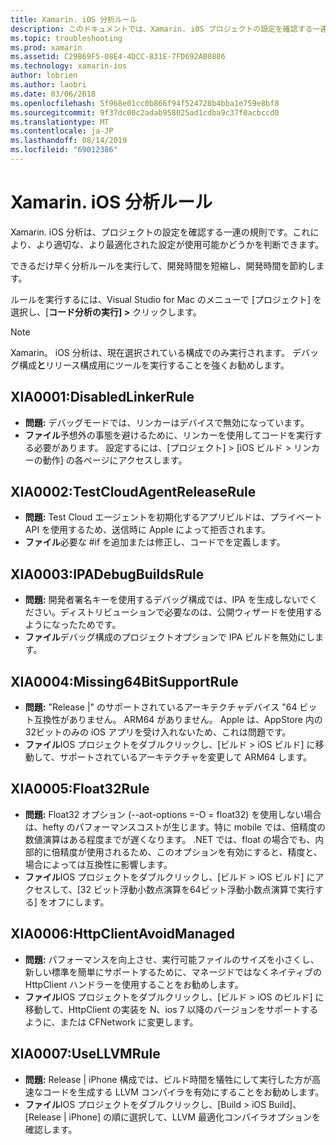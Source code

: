 ```yaml
---
title: Xamarin. iOS 分析ルール
description: このドキュメントでは、Xamarin. iOS プロジェクトの設定を確認する一連の分析規則について説明します。これにより、より適切に最適化された設定が使用可能かどうかを判断できます。
ms.topic: troubleshooting
ms.prod: xamarin
ms.assetid: C29B69F5-08E4-4DCC-831E-7FD692AB0886
ms.technology: xamarin-ios
author: lobrien
ms.author: laobri
ms.date: 03/06/2018
ms.openlocfilehash: 5f968e01cc0b866f94f524728b4bba1e759e8bf8
ms.sourcegitcommit: 9f37dc00c2adab958025ad1cdba9c37f0acbccd0
ms.translationtype: MT
ms.contentlocale: ja-JP
ms.lasthandoff: 08/14/2019
ms.locfileid: "69012386"
---
```

# <a name="xamarinios-analysis-rules"></a>Xamarin. iOS 分析ルール

Xamarin. iOS 分析は、プロジェクトの設定を確認する一連の規則です。これにより、より適切な、より最適化された設定が使用可能かどうかを判断できます。

できるだけ早く分析ルールを実行して、開発時間を短縮し、開発時間を節約します。

ルールを実行するには、Visual Studio for Mac のメニューで [プロジェクト] を選択し、[**コード分析の実行] >** クリックします。

> [!NOTE]
> Xamarin。 iOS 分析は、現在選択されている構成でのみ実行されます。 デバッグ構成**と**リリース構成用にツールを実行することを強くお勧めします。

<a name="XIA0001" />

## <a name="xia0001-disabledlinkerrule"></a>XIA0001:DisabledLinkerRule

- **問題:** デバッグモードでは、リンカーはデバイスで無効になっています。
- **ファイル**予想外の事態を避けるために、リンカーを使用してコードを実行する必要があります。
設定するには、[プロジェクト] > [iOS ビルド > リンカーの動作] の各ページにアクセスします。

<a name="XIA0002" />

## <a name="xia0002-testcloudagentreleaserule"></a>XIA0002:TestCloudAgentReleaseRule

- **問題:** Test Cloud エージェントを初期化するアプリビルドは、プライベート API を使用するため、送信時に Apple によって拒否されます。
- **ファイル**必要な #if を追加または修正し、コードでを定義します。

<a name="XIA0003" />

## <a name="xia0003-ipadebugbuildsrule"></a>XIA0003:IPADebugBuildsRule

- **問題:** 開発者署名キーを使用するデバッグ構成では、IPA を生成しないでください。ディストリビューションで必要なのは、公開ウィザードを使用するようになったためです。
- **ファイル**デバッグ構成のプロジェクトオプションで IPA ビルドを無効にします。

<a name="XIA0004" />

## <a name="xia0004-missing64bitsupportrule"></a>XIA0004:Missing64BitSupportRule

- **問題:** "Release |" のサポートされているアーキテクチャデバイス "64 ビット互換性がありません。 ARM64 がありません。 Apple は、AppStore 内の32ビットのみの iOS アプリを受け入れないため、これは問題です。
- **ファイル**IOS プロジェクトをダブルクリックし、[ビルド > iOS ビルド] に移動して、サポートされているアーキテクチャを変更して ARM64 します。

<a name="XIA0005" />

## <a name="xia0005-float32rule"></a>XIA0005:Float32Rule

- **問題:** Float32 オプション (--aot-options =-O = float32) を使用しない場合は、hefty のパフォーマンスコストが生じます。特に mobile では、倍精度の数値演算はある程度までが遅くなります。 .NET では、float の場合でも、内部的に倍精度が使用されるため、このオプションを有効にすると、精度と、場合によっては互換性に影響します。
- **ファイル**IOS プロジェクトをダブルクリックし、[ビルド > iOS ビルド] にアクセスして、[32 ビット浮動小数点演算を64ビット浮動小数点演算で実行する] をオフにします。

<a name="XIA0006" />

## <a name="xia0006-httpclientavoidmanaged"></a>XIA0006:HttpClientAvoidManaged

- **問題:** パフォーマンスを向上させ、実行可能ファイルのサイズを小さくし、新しい標準を簡単にサポートするために、マネージドではなくネイティブの HttpClient ハンドラーを使用することをお勧めします。
- **ファイル**IOS プロジェクトをダブルクリックし、[ビルド > iOS のビルド] に移動して、HttpClient の実装を N、ios 7 以降のバージョンをサポートするように、または CFNetwork に変更します。

<a name="XIA0007" />

## <a name="xia0007-usellvmrule"></a>XIA0007:UseLLVMRule

- **問題:** Release | iPhone 構成では、ビルド時間を犠牲にして実行した方が高速なコードを生成する LLVM コンパイラを有効にすることをお勧めします。
- **ファイル**IOS プロジェクトをダブルクリックし、[Build > iOS Build]、[Release | iPhone] の順に選択して、LLVM 最適化コンパイラオプションを確認します。
